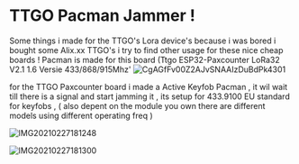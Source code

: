 # TTGO Pacman Jammer !
Some things i made for the TTGO's Lora device's 
because i was bored i bought some Alix.xx TTGO's
i try to find other usage for these nice cheap boards !
Pacman is made for this board
(Ttgo ESP32-Paxcounter LoRa32 V2.1 1.6 Versie 433/868/915Mhz'
![CgAGfFv00Z2AJvSNAAIzDuBdPk4301](https://user-images.githubusercontent.com/20719445/109409932-f6f15b00-7996-11eb-8fb5-b60993b83f3e.jpg)

for the TTGO Paxcounter board i made a Active Keyfob Pacman ,
it wil wait till there is a signal and start jamming it ,
its setup for 433.9100 EU standard for keyfobs ,
( also depent on the module you own there are different models using different operating freq ) 


![IMG20210227181248](https://user-images.githubusercontent.com/20719445/109394588-0dac9900-7928-11eb-9968-2d0867c18345.jpg)

![IMG20210227181300](https://user-images.githubusercontent.com/20719445/109394812-2d908c80-7929-11eb-8056-d7f44377d8b4.jpg)
